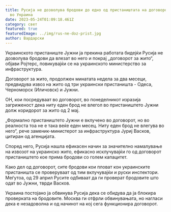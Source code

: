 ```yaml
---
title: Русија не дозволува бродови до едно од пристаништата на договорот за жито
  во Украина
date: 2023-05-24T01:09:18.461Z
category: свет
featured: true
featuredImage: ../img/rus-ne-doz-prist.jpg
author: Вардарски
---
```

Украинското пристаниште Јужни ја прекина работата бидејќи Русија не дозволува бродови да влезат во него и покрај „договорот за жито“, објави Ројтерс, повикувајќи се на украинското министерство за инфраструктура.

Договорот за жито, продолжен минатата недела за два месеци, предвидува извоз на жито од три украински пристаништа - Одеса, Черноморск (Иличовск) и Јужни.

ОН, кои посредуваат во договорот, во понеделникот изразија загриженост дека ниту еден брод не влегол во пристаништето Јужни долж коридорот за жито од 2 мај.

„Формално пристаништето Јужни е вклучено во договорот, но во реалноста тоа не е така веќе еден месец. Ниту еден брод не влегува во него“, рече заменик-министерот за инфраструктура Јуриј Васков, цитиран од агенцијата.

Според него, Русија нашла ефикасен начин за значително намалување на извозот на украинско жито, ефикасно исклучувајќи го од договорот пристаништето кое прима бродови со голем капацитет.

Како дел од договорот, сите бродови кои пловат кон украинските пристаништа се проверуваат од тим вклучувајќи и руски инспектори. Меѓутоа, од 29 април Русите одбиваат да ги проверат бродовите што одат во Јужни, тврди Васков.

Украина постојано ја обвинува Русија дека се обидува да ја блокира проверката на бродовите. Москва ги отфрли обвинувањата, но нагласи дека е незадоволна и од начинот на кој сега функционира договорот.